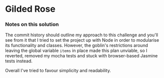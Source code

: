 # Gilded Rose

### Notes on this solution

The commit history should outline my approach to this challenge and you'll see from it that I tried to set the project up with Node in order to modularise its functionality and classes. However, the goblin's restrictions around leaving the global variable `items` in place made this plan unviable, so I reverted, removed my mocha tests and stuck with browser-based Jasmine tests instead.

Overall I've tried to favour simplicity and readability. 